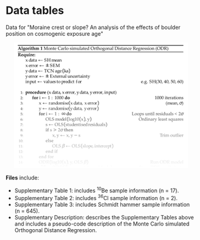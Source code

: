# Data tables
Data for "Moraine crest or slope? An analysis of the effects of boulder position on cosmogenic exposure age"

<p align="center">
	<img width = "460" src="images/pseudo.png"
</p>

**Files** include:

- Supplementary Table 1: includes <sup>10</sup>Be sample information (n = 17).
- Supplementary Table 2: includes <sup>36</sup>Cl sample information (n = 2).
- Supplementary Table 3: includes Schmidt hammer sample information (n = 645).
- Supplementary Description: describes the Supplementary Tables above and includes a pseudo-code description of the Monte Carlo simulated Orthogonal Distance Regression.
